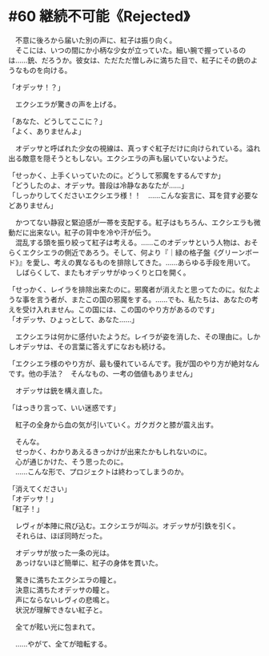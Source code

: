 # #60 継続不可能《Rejected》
　不意に後ろから届いた別の声に、紅子は振り向く。  
　そこには、いつの間にか小柄な少女が立っていた。細い腕で握っているのは……銃、だろうか。彼女は、ただただ憎しみに満ちた目で、紅子にその銃のようなものを向ける。

「オデッサ！？」

　エクシエラが驚きの声を上げる。

「あなた、どうしてここに？」  
「よく、ありませんよ」

　オデッサと呼ばれた少女の視線は、真っすぐ紅子だけに向けられている。溢れ出る敵意を隠そうともしない。エクシエラの声も届いていないようだ。

「せっかく、上手くいっていたのに。どうして邪魔をするんですか」  
「どうしたのよ、オデッサ。普段は冷静なあなたが……」  
「しっかりしてくださいエクシエラ様！！　……こんな妄言に、耳を貸す必要などありません」

　かつてない静寂と緊迫感が一帯を支配する。紅子はもちろん、エクシエラも微動だに出来ない。紅子の背中を冷や汗が伝う。  
　混乱する頭を振り絞って紅子は考える。……このオデッサという人物は、おそらくエクシエラの側近であろう。そして、何より『｜緑の格子盤《グリーンボード》』を愛し、考えの異なるものを排除してきた。……あらゆる手段を用いて。  
　しばらくして、またもオデッサがゆっくりと口を開く。

「せっかく、レイラを排除出来たのに。邪魔者が消えたと思ってたのに。似たような事を言う者が、またこの国の邪魔をする。……でも、私たちは、あなたの考えを受け入れません。この国には、この国のやり方があるのです」  
「オデッサ、ひょっとして、あなた……」

　エクシエラは何かに感付いたようだ。レイラが姿を消した、その理由に。しかしオデッサは、その言葉に答えずになおも続ける。

「エクシエラ様のやり方が、最も優れているんです。我が国のやり方が絶対なんです。他の手法？　そんなもの、一考の価値もありません」

　オデッサは銃を構え直した。

「はっきり言って、いい迷惑です」

　紅子の全身から血の気が引いていく。ガクガクと膝が震え出す。

　そんな。  
　せっかく、わかりあえるきっかけが出来たかもしれないのに。  
　心が通じかけた、そう思ったのに。  
　……こんな形で、プロジェクトは終わってしまうのか。

「消えてください」  
「オデッサ！」  
「紅子！」

　レヴィが本陣に飛び込む。エクシエラが叫ぶ。オデッサが引鉄を引く。  
　それらは、ほぼ同時だった。

　オデッサが放った一条の光は。  
　あっけないほど簡単に、紅子の身体を貫いた。

　驚きに満ちたエクシエラの瞳と。  
　決意に満ちたオデッサの瞳と。  
　声にならないレヴィの悲鳴と。  
　状況が理解できない紅子と。

　全てが眩い光に包まれて。

　……やがて、全てが暗転する。
